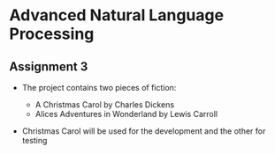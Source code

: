 # Advanced Natural Language Processing #
## Assignment 3 ##

* The project contains two pieces of fiction:
    + A Christmas Carol by Charles Dickens
    + Alices Adventures in Wonderland by Lewis Carroll
    
* Christmas Carol will be used for the development and the other for testing
